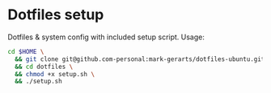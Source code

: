# Dotfiles setup

Dotfiles & system config with included setup script. Usage:

```sh
cd $HOME \
  && git clone git@github.com-personal:mark-gerarts/dotfiles-ubuntu.git dotfiles \
  && cd dotfiles \
  && chmod +x setup.sh \
  && ./setup.sh
```
